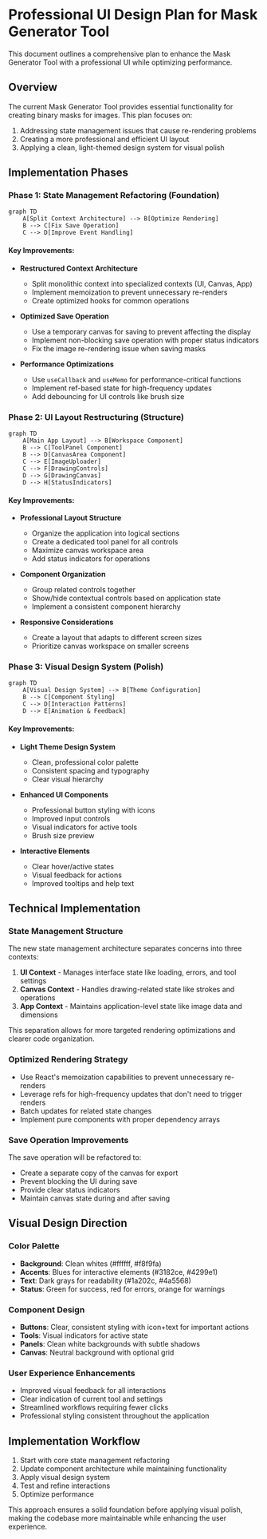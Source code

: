 # Professional UI Design Plan for Mask Generator Tool

This document outlines a comprehensive plan to enhance the Mask Generator Tool with a professional UI while optimizing performance.

## Overview

The current Mask Generator Tool provides essential functionality for creating binary masks for images. This plan focuses on:

1. Addressing state management issues that cause re-rendering problems
2. Creating a more professional and efficient UI layout
3. Applying a clean, light-themed design system for visual polish

## Implementation Phases

### Phase 1: State Management Refactoring (Foundation)

```mermaid
graph TD
    A[Split Context Architecture] --> B[Optimize Rendering]
    B --> C[Fix Save Operation]
    C --> D[Improve Event Handling]
```

#### Key Improvements:

- **Restructured Context Architecture**
  - Split monolithic context into specialized contexts (UI, Canvas, App)
  - Implement memoization to prevent unnecessary re-renders
  - Create optimized hooks for common operations

- **Optimized Save Operation**
  - Use a temporary canvas for saving to prevent affecting the display
  - Implement non-blocking save operation with proper status indicators
  - Fix the image re-rendering issue when saving masks

- **Performance Optimizations**
  - Use `useCallback` and `useMemo` for performance-critical functions
  - Implement ref-based state for high-frequency updates
  - Add debouncing for UI controls like brush size

### Phase 2: UI Layout Restructuring (Structure)

```mermaid
graph TD
    A[Main App Layout] --> B[Workspace Component]
    B --> C[ToolPanel Component]
    B --> D[CanvasArea Component]
    C --> E[ImageUploader]
    C --> F[DrawingControls]
    D --> G[DrawingCanvas]
    D --> H[StatusIndicators]
```

#### Key Improvements:

- **Professional Layout Structure**
  - Organize the application into logical sections
  - Create a dedicated tool panel for all controls
  - Maximize canvas workspace area
  - Add status indicators for operations

- **Component Organization**
  - Group related controls together
  - Show/hide contextual controls based on application state
  - Implement a consistent component hierarchy

- **Responsive Considerations**
  - Create a layout that adapts to different screen sizes
  - Prioritize canvas workspace on smaller screens

### Phase 3: Visual Design System (Polish)

```mermaid
graph TD
    A[Visual Design System] --> B[Theme Configuration]
    B --> C[Component Styling]
    C --> D[Interaction Patterns]
    D --> E[Animation & Feedback]
```

#### Key Improvements:

- **Light Theme Design System**
  - Clean, professional color palette
  - Consistent spacing and typography
  - Clear visual hierarchy

- **Enhanced UI Components**
  - Professional button styling with icons
  - Improved input controls
  - Visual indicators for active tools
  - Brush size preview

- **Interactive Elements**
  - Clear hover/active states
  - Visual feedback for actions
  - Improved tooltips and help text

## Technical Implementation

### State Management Structure

The new state management architecture separates concerns into three contexts:

1. **UI Context** - Manages interface state like loading, errors, and tool settings
2. **Canvas Context** - Handles drawing-related state like strokes and operations
3. **App Context** - Maintains application-level state like image data and dimensions

This separation allows for more targeted rendering optimizations and clearer code organization.

### Optimized Rendering Strategy

- Use React's memoization capabilities to prevent unnecessary re-renders
- Leverage refs for high-frequency updates that don't need to trigger renders
- Batch updates for related state changes
- Implement pure components with proper dependency arrays

### Save Operation Improvements

The save operation will be refactored to:
- Create a separate copy of the canvas for export
- Prevent blocking the UI during save
- Provide clear status indicators
- Maintain canvas state during and after saving

## Visual Design Direction

### Color Palette

- **Background**: Clean whites (#ffffff, #f8f9fa)
- **Accents**: Blues for interactive elements (#3182ce, #4299e1)
- **Text**: Dark grays for readability (#1a202c, #4a5568)
- **Status**: Green for success, red for errors, orange for warnings

### Component Design

- **Buttons**: Clear, consistent styling with icon+text for important actions
- **Tools**: Visual indicators for active state
- **Panels**: Clean white backgrounds with subtle shadows
- **Canvas**: Neutral background with optional grid

### User Experience Enhancements

- Improved visual feedback for all interactions
- Clear indication of current tool and settings
- Streamlined workflows requiring fewer clicks
- Professional styling consistent throughout the application

## Implementation Workflow

1. Start with core state management refactoring
2. Update component architecture while maintaining functionality
3. Apply visual design system
4. Test and refine interactions
5. Optimize performance

This approach ensures a solid foundation before applying visual polish, making the codebase more maintainable while enhancing the user experience.